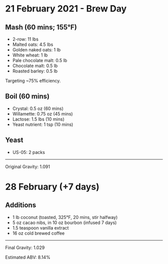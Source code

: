 # 21 February 2021 - Brew Day

## Mash (60 mins; 155°F)
- 2-row: 11 lbs
- Malted oats: 4.5 lbs
- Golden naked oats: 1 lb
- White wheat: 1 lb
- Pale chocolate malt: 0.5 lb
- Chocolate malt: 0.5 lb
- Roasted barley: 0.5 lb

Targeting ~75% efficiency.

## Boil (60 mins)
- Crystal: 0.5 oz (60 mins)
- Willamette: 0.75 oz (45 mins)
- Lactose: 1.5 lbs (10 mins)
- Yeast nutrient: 1 tsp (10 mins)

## Yeast
- US-05: 2 packs

---

Original Gravity: 1.091



# 28 February (+7 days)

## Additions
- 1 lb coconut (toasted, 325°F, 20 mins, stir halfway)
- 5 oz cacao nibs, in 10 oz bourbon (infused 7 days)
- 1.5 teaspoon vanilla extract
- 16 oz cold brewed coffee

---

Final Gravity: 1.029

Estimated ABV: 8.14%

